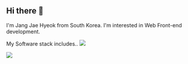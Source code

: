 ## Hi there 👋
I'm Jang Jae Hyeok from South Korea.
I'm interested in Web Front-end development.

My Software stack includes.. <img src="https://img.shields.io/badge/javascript-F7DF1E?style=for-the-badge&logo=javascript&logoColor=white">

<a href="#" target="_blank"><img src="https://img.shields.io/badge/jhjang3344@gmail.com-EA4335?style=flat-square&logo=Gmail&logoColor=000000"/></a>
<!--
**thisjheok/thisjheok** is a ✨ _special_ ✨ repository because its `README.md` (this file) appears on your GitHub profile.

Here are some ideas to get you started:

- 🔭 I’m currently working on ...
- 🌱 I’m currently learning ...
- 👯 I’m looking to collaborate on ...
- 🤔 I’m looking for help with ...
- 💬 Ask me about ...
- 📫 How to reach me: ...
- 😄 Pronouns: ...
- ⚡ Fun fact: ...
-->
